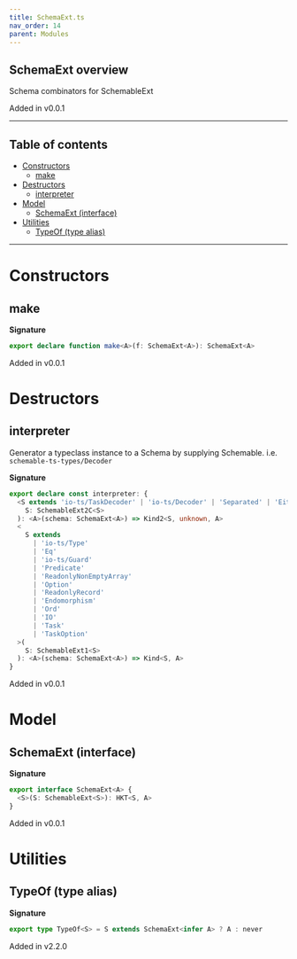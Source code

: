 ```yaml
---
title: SchemaExt.ts
nav_order: 14
parent: Modules
---
```


## SchemaExt overview

Schema combinators for SchemableExt

Added in v0.0.1

---

<h2 class="text-delta">Table of contents</h2>

- [Constructors](#constructors)
  - [make](#make)
- [Destructors](#destructors)
  - [interpreter](#interpreter)
- [Model](#model)
  - [SchemaExt (interface)](#schemaext-interface)
- [Utilities](#utilities)
  - [TypeOf (type alias)](#typeof-type-alias)

---

# Constructors

## make

**Signature**

```ts
export declare function make<A>(f: SchemaExt<A>): SchemaExt<A>
```

Added in v0.0.1

# Destructors

## interpreter

Generator a typeclass instance to a Schema by supplying Schemable. i.e.
`schemable-ts-types/Decoder`

**Signature**

```ts
export declare const interpreter: {
  <S extends 'io-ts/TaskDecoder' | 'io-ts/Decoder' | 'Separated' | 'Either' | 'IOEither' | 'TaskEither'>(
    S: SchemableExt2C<S>
  ): <A>(schema: SchemaExt<A>) => Kind2<S, unknown, A>
  <
    S extends
      | 'io-ts/Type'
      | 'Eq'
      | 'io-ts/Guard'
      | 'Predicate'
      | 'ReadonlyNonEmptyArray'
      | 'Option'
      | 'ReadonlyRecord'
      | 'Endomorphism'
      | 'Ord'
      | 'IO'
      | 'Task'
      | 'TaskOption'
  >(
    S: SchemableExt1<S>
  ): <A>(schema: SchemaExt<A>) => Kind<S, A>
}
```

Added in v0.0.1

# Model

## SchemaExt (interface)

**Signature**

```ts
export interface SchemaExt<A> {
  <S>(S: SchemableExt<S>): HKT<S, A>
}
```

Added in v0.0.1

# Utilities

## TypeOf (type alias)

**Signature**

```ts
export type TypeOf<S> = S extends SchemaExt<infer A> ? A : never
```

Added in v2.2.0
